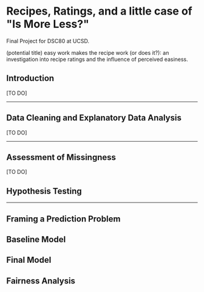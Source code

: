 # Recipes, Ratings, and a little case of "Is More Less?"
Final Project for DSC80 at UCSD.

(potential title) easy work makes the recipe work (or does it?): an investigation into recipe ratings and the influence of perceived easiness.

## Introduction

[TO DO]

---

## Data Cleaning and Explanatory Data Analysis

[TO DO]

---

## Assessment of Missingness

[TO DO]

## Hypothesis Testing


---

## Framing a Prediction Problem

## Baseline Model

## Final Model

## Fairness Analysis
